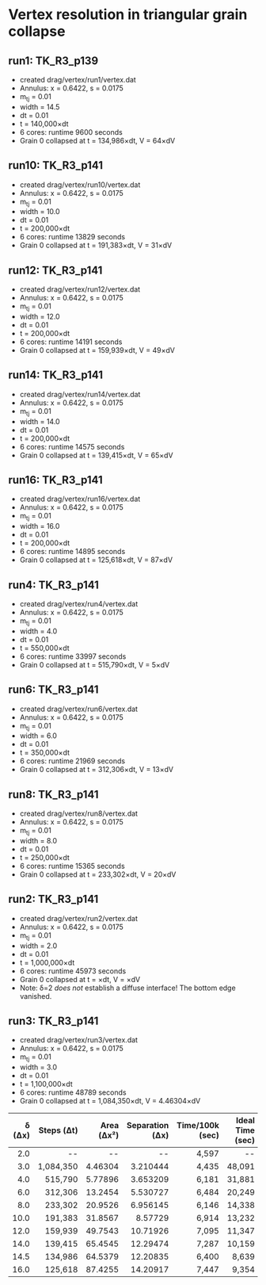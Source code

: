 # Vertex resolution in triangular grain collapse

## run1: TK_R3_p139
* created drag/vertex/run1/vertex.dat
* Annulus: x = 0.6422, s = 0.0175
* m<sub>tj</sub> = 0.01
* width = 14.5
* dt = 0.01
* t = 140,000&times;dt
* 6 cores: runtime 9600 seconds
* Grain 0 collapsed at t = 134,986&times;dt, V = 64&times;dV

## run10: TK_R3_p141
* created drag/vertex/run10/vertex.dat
* Annulus: x = 0.6422, s = 0.0175
* m<sub>tj</sub> = 0.01
* width = 10.0
* dt = 0.01
* t = 200,000&times;dt
* 6 cores: runtime 13829 seconds
* Grain 0 collapsed at t = 191,383&times;dt, V = 31&times;dV

## run12: TK_R3_p141
* created drag/vertex/run12/vertex.dat
* Annulus: x = 0.6422, s = 0.0175
* m<sub>tj</sub> = 0.01
* width = 12.0
* dt = 0.01
* t = 200,000&times;dt
* 6 cores: runtime 14191 seconds
* Grain 0 collapsed at t = 159,939&times;dt, V = 49&times;dV

## run14: TK_R3_p141
* created drag/vertex/run14/vertex.dat
* Annulus: x = 0.6422, s = 0.0175
* m<sub>tj</sub> = 0.01
* width = 14.0
* dt = 0.01
* t = 200,000&times;dt
* 6 cores: runtime 14575 seconds
* Grain 0 collapsed at t = 139,415&times;dt, V = 65&times;dV

## run16: TK_R3_p141
* created drag/vertex/run16/vertex.dat
* Annulus: x = 0.6422, s = 0.0175
* m<sub>tj</sub> = 0.01
* width = 16.0
* dt = 0.01
* t = 200,000&times;dt
* 6 cores: runtime 14895 seconds
* Grain 0 collapsed at t = 125,618&times;dt, V = 87&times;dV


## run4: TK_R3_p141
* created drag/vertex/run4/vertex.dat
* Annulus: x = 0.6422, s = 0.0175
* m<sub>tj</sub> = 0.01
* width = 4.0
* dt = 0.01
* t = 550,000&times;dt
* 6 cores: runtime 33997 seconds
* Grain 0 collapsed at t = 515,790&times;dt, V = 5&times;dV

## run6: TK_R3_p141
* created drag/vertex/run6/vertex.dat
* Annulus: x = 0.6422, s = 0.0175
* m<sub>tj</sub> = 0.01
* width = 6.0
* dt = 0.01
* t = 350,000&times;dt
* 6 cores: runtime 21969 seconds
* Grain 0 collapsed at t = 312,306&times;dt, V = 13&times;dV

## run8: TK_R3_p141
* created drag/vertex/run8/vertex.dat
* Annulus: x = 0.6422, s = 0.0175
* m<sub>tj</sub> = 0.01
* width = 8.0
* dt = 0.01
* t = 250,000&times;dt
* 6 cores: runtime 15365 seconds
* Grain 0 collapsed at t = 233,302&times;dt, V = 20&times;dV

## run2: TK_R3_p141
* created drag/vertex/run2/vertex.dat
* Annulus: x = 0.6422, s = 0.0175
* m<sub>tj</sub> = 0.01
* width = 2.0
* dt = 0.01
* t = 1,000,000&times;dt
* 6 cores: runtime 45973 seconds
* Grain 0 collapsed at t = &times;dt, V = &times;dV
* Note: &delta;=2 *does not* establish a diffuse interface! The bottom edge vanished.

## run3: TK_R3_p141
* created drag/vertex/run3/vertex.dat
* Annulus: x = 0.6422, s = 0.0175
* m<sub>tj</sub> = 0.01
* width = 3.0
* dt = 0.01
* t = 1,100,000&times;dt
* 6 cores: runtime 48789 seconds
* Grain 0 collapsed at t = 1,084,350&times;dt, V = 4.46304&times;dV


| &delta; (&Delta;x) | Steps (&Delta;t) | Area (&Delta;x²) | Separation (&Delta;x) | Time/100k (sec) | Ideal Time (sec) |
| -----------------: | ---------------: | ---------------: | --------------------: | --------------: | ---------------: |
|  2.0               |      --          | --               | --                    | 4,597           | --               |
|  3.0               | 1,084,350        |  4.46304         |  3.210444             | 4,435           | 48,091           |
|  4.0               |   515,790        |  5.77896         |  3.653209             | 6,181           | 31,881           |
|  6.0               |   312,306        | 13.2454          |  5.530727             | 6,484           | 20,249           |
|  8.0               |   233,302        | 20.9526          |  6.956145             | 6,146           | 14,338           |
| 10.0               |   191,383        | 31.8567          |  8.57729              | 6,914           | 13,232           |
| 12.0               |   159,939        | 49.7543          | 10.71926              | 7,095           | 11,347           |
| 14.0               |   139,415        | 65.4545          | 12.29474              | 7,287           | 10,159           |
| 14.5               |   134,986        | 64.5379          | 12.20835              | 6,400           |  8,639           |
| 16.0               |   125,618        | 87.4255          | 14.20917              | 7,447           |  9,354           |
